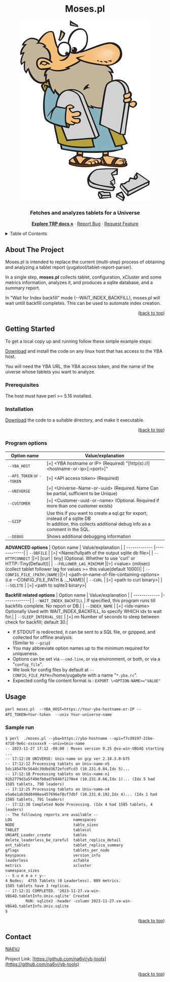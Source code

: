 <a name="readme-top"></a>

<!-- PROJECT SHIELDS -->

<h1 align="center">Moses.pl</h1>

<div align="center">
  <a href="https://github.com/yugabyte/yb-tools/tree/main/tablet-report-parser">
    <img src="moses-dropping-a-tablet.png" alt="Logo" >
  </a>

  <h3 align="center">
    Fetches and analyzes tablets for a Universe</h3>
    <p/>
    <a href="https://github.com/yugabyte/yb-tools/tree/main/tablet-report-parser"><strong>Explore TRP docs »</strong></a>
    ·
    <a href="https://github.com/yugabyte/yb-tools/tree/main/tablet-report-parser/issues">Report Bug</a>
    ·
    <a href="https://github.com/yugabyte/yb-tools/tree/main/tablet-report-parser/issues">Request Feature</a>
</div>



<!-- TABLE OF CONTENTS -->
<details>
  <summary>Table of Contents</summary>
  <ol>
    <li>
      <a href="#about-the-project">About The Project</a>
    </li>
    <li>
      <a href="#getting-started">Getting Started</a>
      <ul>
        <li><a href="#prerequisites">Prerequisites</a></li>
        <li><a href="#installation">Installation</a></li>
        <li><a href="#Program options">Program options</a></li>
      </ul>
    </li>
    <li><a href="#usage">Usage</a></li>
    <li><a href="#contact">Contact</a></li>

  </ol>
</details>



<!-- ABOUT THE PROJECT -->
## About The Project

Moses.pl is intended to replace the current (multi-step) process of obtaining and analyzing a tablet report (yugatool/tablet-report-parser).

In a single step, **moses.pl** collects tablet, configuration, xCluster and some metrics information, analyzes it, and produces a 
sqlite database, and a summary report.

In "Wait for Index backfill" mode (--WAIT_INDEX_BACKFILL), moses.pl will wait untill backfill completes. This can be used to automate index creation.
<p align="right">(<a href="#readme-top">back to top</a>)</p>


<!-- GETTING STARTED -->
## Getting Started

To get a local copy up and running follow these simple example steps:

<a href="https://github.com/yugabyte/yb-tools/blob/main/tablet-report-parser/moses.pl">Download</a> and install the code on any linux host that has access to the YBA host.

You will need the YBA URL, the YBA access token, and the name of the uiverse whose tablets you want to analyze.

### Prerequisites

The host must have perl >= 5.16 installed.

### Installation

<a href="https://github.com/yugabyte/yb-tools/blob/main/tablet-report-parser/moses.pl">Download</a> the code to a suitable directory, and make it executable.

<p align="right">(<a href="#readme-top">back to top</a>)</p>

### Program options
| Option name  | Value/explanation |
| ------------- |-------------|
|  `--YBA_HOST`        | [=] \<YBA hostname or IP> (Required) "[http(s)://]\<hostname-or-ip>[:\<port>]"|
|  `--API_TOKEN` or `--TOKEN` | [=] \<API access token>   (Required)|
|  `--UNIVERSE`        | [=] \<Universe-Name-or-uuid>  (Required. Name Can be partial, sufficient to be Unique)|
|  `--CUSTOMER`        | [=] \<Customer-uuid-or-name> (Optional. Required if more than one customer exists)|
|  `--GZIP`            | Use this if you want to create a sql.gz for export, instead of a sqlite DB<br/> In addition, this collects additional debug info as a comment in the SQL.|
|  `--DEBUG`           | Shows additional debugging  information|

   **ADVANCED options** 
| Option name  | Value/explanation |
| ------------- |-------------|
| `--DBFILE` | [=] <Name/fullpath of the output sqlite db file>|
|   `--HTTPCONNECT`            |[=] [curl \| tiny]    (Optional. Whether to use 'curl' or HTTP::Tiny(Default))|
|   `--FOLLOWER_LAG_MINIMUM`   |[=] \<value> (milisec)(collect tablet follower lag for values >= this value(default 1000))|
|   `--CONFIG_FILE_(PATH\|NAME)`|[=] \<path-or-name-of-file-containing-options> (i.e --CONFIG_FILE_PATH & .._NAME)|
|   `--CURL`                    | [=] \<path to curl binary>|
|   `--SQLITE`                  | [=] \<path to sqlite3 binary>|
   
   **Backfill related options**
| Option name  | Value/explanation |
| ------------- |-------------|
|   `--WAIT_INDEX_BACKFILL` |        If specified, this program runs till backfills complete. No report or DB.|
|   `--INDEX_NAME` |    [=] \<idx-name> Optionally Used with WAIT_INDEX_BACKFILL, to specify WHICH idx to wait for.|
|   `--SLEEP_INTERVAL_SEC` |    [=] nn  Number of seconds to sleep between check for backfill; default 30.|


* If STDOUT is redirected, it can be sent to  a SQL file, or gzipped, and collected for offline analysis.\
   (Similar to `--gzip`)
* You may abbreviate option names up to the minimum required for uniqueness.
* Options can be set via `--cmd-line`, or via environment, or both, or via a "`config_file`".
* We look for config files by default at `--CONFIG_FILE_PATH`=/home/yugabyte with a name "`*.yba.rc`".
* Expected config file content format is : `EXPORT \<OPTION-NAME>="VALUE"`

<!-- USAGE EXAMPLES -->
## Usage
 
 `perl moses.pl  --YBA_HOST=https://Your-yba-hostname-or-IP --API_TOKEN=Your-token  --univ Your-universe-name`

### Sample run
```
$ perl  ./moses.pl --yba=https://yba-hostname --api=f7cd9197-21be-4718-9e6c-xxxxxxx9 --univ=Univ-name
-- 2023-11-27 17:12 -08:00 : Moses version 0.25 @va-win-VBG4Q starting ...
-- 17:12:10 UNIVERSE: Univ-name on gcp ver 2.18.3.0-b75
-- 17:12:12 Processing tablets on Univ-name-n5 5dc185470c564dc39dbd3672efcdfcd3 (10.231.0.84,Idx 5)...
-- 17:12:18 Processing tablets on Univ-name-n1 92b2779d3a5f496fb0ad7b846f1270e4 (10.231.0.66,Idx 1)... (Idx 5 had 1585 tablets, 790 leaders)
-- 17:12:25 Processing tablets on Univ-name-n4 e5a6e1ab30d0498ea457696ef8cf7dbf (10.231.0.192,Idx 4)... (Idx 1 had 1585 tablets, 791 leaders)
-- 17:12:30 Completed Node Processing. (Idx 4 had 1585 tablets, 4 leaders)
-- The following reports are available --
LOG                           namespaces
NODE                          table_sizes
TABLET                        tablecol
UNSAFE_Leader_create          tables
delete_leaderless_be_careful  tablet_replica_detail
ent_tablets                   tablet_replica_summary
gflags                        tablets_per_node
keyspaces                     version_info
leaderless                    xcTable
metrics                       xcluster
namespace_sizes
-- S u m m a r y--
4 Nodes;  4755 Tablets (0 Leaderless). 809 metrics.
1585 tablets have 3 replicas.
-- 17:12:31 COMPLETED. '2023-11-27.va-win-VBG4Q.tabletInfo.Univ.sqlite' Created
         RUN: sqlite3 -header -column 2023-11-27.va-win-VBG4Q.tabletInfo.Univ.sqlite
$
```
<p align="right">(<a href="#readme-top">back to top</a>)</p>



<!-- CONTACT -->
## Contact

<a href="https://github.com/na6vj">NA6VJ</a>

Project Link: [https://github.com/na6vj/yb-tools](https://github.com/na6vj/yb-tools)

<p align="right">(<a href="#readme-top">back to top</a>)</p>

